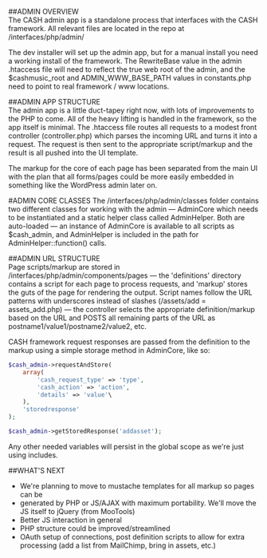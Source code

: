 ##ADMIN OVERVIEW  
The CASH admin app is a standalone process that interfaces with the CASH framework. 
All relevant files are located in the repo at /interfaces/php/admin/  

The dev installer will set up the admin app, but for a manual install you need a 
working install of the framework. The RewriteBase value in the admin .htaccess 
file will need to reflect the true web root of the admin, and the $cashmusic_root 
and ADMIN_WWW_BASE_PATH values in constants.php need to point to real framework / 
www locations.  


##ADMIN APP STRUCTURE  
The admin app is a little duct-tapey right now, with lots of improvements to the 
PHP to come. All of the heavy lifting is handled in the framework, so the app itself 
is minimal. The .htaccess file routes all requests to a modest front controller 
(controller.php) which parses the incoming URL and turns it into a request. The 
request is then sent to the appropriate script/markup and the result is all pushed 
into the UI template. 

The markup for the core of each page has been separated from the main UI with the 
plan that all forms/pages could be more easily embedded in something like the 
WordPress admin later on. 


#ADMIN CORE CLASSES
The /interfaces/php/admin/classes folder contains two different classes for working 
with the admin — AdminCore which needs to be instantiated and a static helper class 
called AdminHelper. Both are auto-loaded — an instance of AdminCore is available to 
all scripts as $cash_admin, and AdminHelper is included in the path for 
AdminHelper::function() calls. 


##ADMIN URL STRUCTURE  
Page scripts/markup are stored in /interfaces/php/admin/components/pages — the 
'definitions' directory contains a script for each page to process requests, and 
'markup' stores the guts of the page for rendering the output. Script names follow 
the URL patterns with underscores instead of slashes (/assets/add = assets_add.php) 
— the controller selects the appropriate definition/markup based on the URL and 
POSTS all remaining parts of the URL as postname1/value1/postname2/value2, etc.

CASH framework request responses are passed from the definition to the markup 
using a simple storage method in AdminCore, like so:  
  
```php
$cash_admin->requestAndStore(
	array(
		'cash_request_type' => 'type', 
		'cash_action' => 'action',
		'details' => 'value'\
	),
	'storedresponse'
);

$cash_admin->getStoredResponse('addasset');
```  
  
Any other needed variables will persist in the global scope as we're just using 
includes.  


##WHAT'S NEXT  
 - We're planning to move to mustache templates for all markup so pages can be  
 - generated by PHP or JS/AJAX with maximum portability. We'll move the JS itself 
   to jQuery (from MooTools)  
 - Better JS interaction in general  
 - PHP structure could be improved/streamlined  
 - OAuth setup of connections, post definition scripts to allow for extra 
   processing (add a list from MailChimp, bring in assets, etc.)

 